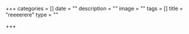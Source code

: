 +++
categories = []
date = ""
description = ""
image = ""
tags = []
title = "reeeerere"
type = ""

+++
